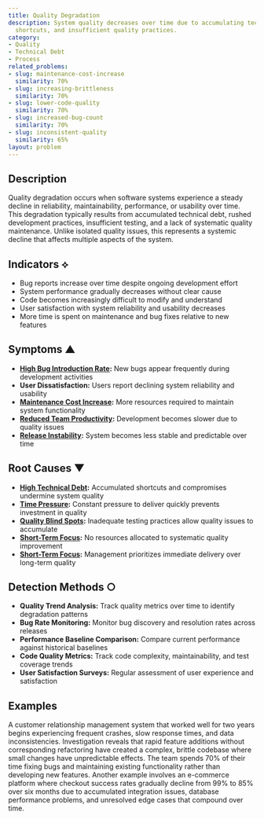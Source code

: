 ```yaml
---
title: Quality Degradation
description: System quality decreases over time due to accumulating technical debt,
  shortcuts, and insufficient quality practices.
category:
- Quality
- Technical Debt
- Process
related_problems:
- slug: maintenance-cost-increase
  similarity: 70%
- slug: increasing-brittleness
  similarity: 70%
- slug: lower-code-quality
  similarity: 70%
- slug: increased-bug-count
  similarity: 70%
- slug: inconsistent-quality
  similarity: 65%
layout: problem
---
```


## Description

Quality degradation occurs when software systems experience a steady decline in reliability, maintainability, performance, or usability over time. This degradation typically results from accumulated technical debt, rushed development practices, insufficient testing, and a lack of systematic quality maintenance. Unlike isolated quality issues, this represents a systemic decline that affects multiple aspects of the system.

## Indicators ⟡

- Bug reports increase over time despite ongoing development effort
- System performance gradually decreases without clear cause
- Code becomes increasingly difficult to modify and understand
- User satisfaction with system reliability and usability decreases
- More time is spent on maintenance and bug fixes relative to new features

## Symptoms ▲

- **[High Bug Introduction Rate](high-bug-introduction-rate.md):** New bugs appear frequently during development activities
- **User Dissatisfaction:** Users report declining system reliability and usability
- **[Maintenance Cost Increase](maintenance-cost-increase.md):** More resources required to maintain system functionality
- **[Reduced Team Productivity](reduced-team-productivity.md):** Development becomes slower due to quality issues
- **[Release Instability](release-instability.md):** System becomes less stable and predictable over time

## Root Causes ▼

- **[High Technical Debt](high-technical-debt.md):** Accumulated shortcuts and compromises undermine system quality
- **[Time Pressure](time-pressure.md):** Constant pressure to deliver quickly prevents investment in quality
- **[Quality Blind Spots](quality-blind-spots.md):** Inadequate testing practices allow quality issues to accumulate
- **[Short-Term Focus](short-term-focus.md):** No resources allocated to systematic quality improvement
- **[Short-Term Focus](short-term-focus.md):** Management prioritizes immediate delivery over long-term quality

## Detection Methods ○

- **Quality Trend Analysis:** Track quality metrics over time to identify degradation patterns
- **Bug Rate Monitoring:** Monitor bug discovery and resolution rates across releases
- **Performance Baseline Comparison:** Compare current performance against historical baselines
- **Code Quality Metrics:** Track code complexity, maintainability, and test coverage trends
- **User Satisfaction Surveys:** Regular assessment of user experience and satisfaction

## Examples

A customer relationship management system that worked well for two years begins experiencing frequent crashes, slow response times, and data inconsistencies. Investigation reveals that rapid feature additions without corresponding refactoring have created a complex, brittle codebase where small changes have unpredictable effects. The team spends 70% of their time fixing bugs and maintaining existing functionality rather than developing new features. Another example involves an e-commerce platform where checkout success rates gradually decline from 99% to 85% over six months due to accumulated integration issues, database performance problems, and unresolved edge cases that compound over time.